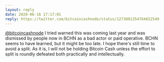 ```yaml
---
layout: reply
date: 2020-06-16 17:17:01
reply: https://twitter.com/bitcoincashnode/status/1273001354764652549
---
```


[@bitcoincashnode](https://twitter.com/bitcoincashnode) 
I tried warned this was coming last year and was dismissed by people now in BCHN as a bad actor or paid operative. BCHN seems to have learned, but it might be too late. I hope there's still time to avoid a split. As it is, I will not be holding Bitcoin Cash unless the effort to split is roundly defeated both practically and intellectually.
